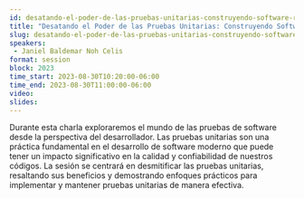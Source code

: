 ```yaml
---
id: desatando-el-poder-de-las-pruebas-unitarias-construyendo-software-robusto-y-confiable
title: "Desatando el Poder de las Pruebas Unitarias: Construyendo Software Robusto y Confiable"
slug: desatando-el-poder-de-las-pruebas-unitarias-construyendo-software-robusto-y-confiable
speakers:
 - Janiel Baldemar Noh Celis
format: session
block: 2023
time_start: 2023-08-30T10:20:00-06:00
time_end: 2023-08-30T11:00:00-06:00
video:
slides:
---
```


Durante esta charla exploraremos el mundo de las pruebas de software desde la perspectiva del desarrollador. Las pruebas unitarias son una práctica fundamental en el desarrollo de software moderno que puede tener un impacto significativo en la calidad y confiabilidad de nuestros códigos. La sesión se centrará en desmitificar las pruebas unitarias, resaltando sus beneficios y demostrando enfoques prácticos para implementar y mantener pruebas unitarias de manera efectiva.

